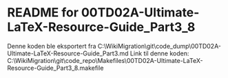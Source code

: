 # README for 00TD02A-Ultimate-LaTeX-Resource-Guide_Part3_8
Denne koden ble eksportert fra C:\WikiMigration\git\code_dump\00TD02A-Ultimate-LaTeX-Resource-Guide_Part3.md
Link til denne koden: C:\WikiMigration\git\code_repo\Makefiles\00TD02A-Ultimate-LaTeX-Resource-Guide_Part3_8.makefile
